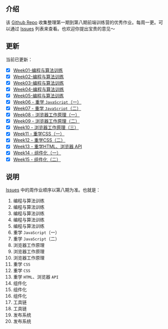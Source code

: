 ## 介绍

该 [Github Repo](https://github.com/syt-honey/Excellent-work) 收集整理第一期到第八期前端训练营的优秀作业。每周一更。可以通过 [Issues](https://github.com/syt-honey/Excellent-work/issues) 列表来查看。也欢迎你提出宝贵的意见～

## 更新

当前已更新：

- [x] [Week01-编程与算法训练](https://github.com/syt-honey/Excellent-work/issues/1)  
- [x] [Week02-编程与算法训练](https://github.com/syt-honey/Excellent-work/issues/2)  
- [x] [Week03-编程与算法训练](https://github.com/syt-honey/Excellent-work/issues/3)  
- [x] [Week04-编程与算法训练](https://github.com/syt-honey/Excellent-work/issues/4)  
- [x] [Week05-编程与算法训练](https://github.com/syt-honey/Excellent-work/issues/5)  
- [x] [Week06 - 重学 `JavaScript`（一）](https://github.com/syt-honey/Excellent-work/issues/6)    
- [x] [Week07 - 重学 `JavaScript`（二）](https://github.com/syt-honey/Excellent-work/issues/7)    
- [x] [Week08 - 浏览器工作原理（一）](https://github.com/syt-honey/Excellent-work/issues/8)    
- [x] [Week09 - 浏览器工作原理（二）](https://github.com/syt-honey/Excellent-work/issues/9)  
- [x] [Week10 - 浏览器工作原理（三）](https://github.com/syt-honey/Excellent-work/issues/10)  
- [x] [Week11 - 重学CSS（一）](https://github.com/syt-honey/Excellent-work/issues/11)  
- [x] [Week12 - 重学CSS（二）](https://github.com/syt-honey/Excellent-work/issues/12)  
- [x] [Week13 - 重学HTML、浏览器 API](https://github.com/syt-honey/Excellent-work/issues/13)  
- [x] [Week14 - 组件化（一）](https://github.com/syt-honey/Excellent-work/issues/14)  
- [x] [Week15 - 组件化（二）](https://github.com/syt-honey/Excellent-work/issues/15)  

## 说明

[Issues](https://github.com/syt-honey/Excellent-work/issues) 中的周作业顺序以第八期为准。也就是：

1. 编程与算法训练
2. 编程与算法训练
3. 编程与算法训练
4. 编程与算法训练
5. 编程与算法训练
6. 重学 `JavaScript`（一）
7. 重学 `JavaScript`（二）
8. 浏览器工作原理
9. 浏览器工作原理
10. 浏览器工作原理
11. 重学 `CSS`
12. 重学 `CSS`
13. 重学 `HTML`、浏览器 `API`
14. 组件化
15. 组件化
16. 组件化
17. 工具链
18. 工具链
19. 发布系统
20. 发布系统
